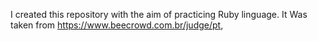 I created this repository with the aim of practicing Ruby linguage. It Was taken from https://www.beecrowd.com.br/judge/pt, 
